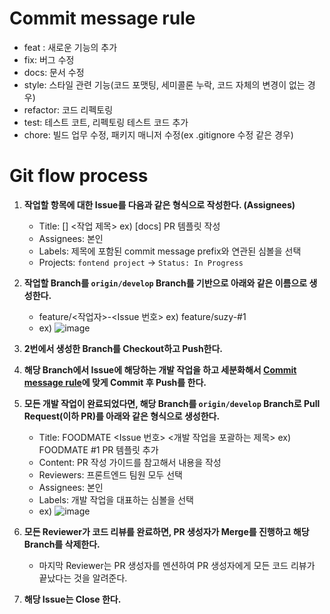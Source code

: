 # Commit message rule
- feat : 새로운 기능의 추가
- fix: 버그 수정
- docs: 문서 수정
- style: 스타일 관련 기능(코드 포맷팅, 세미콜론 누락, 코드 자체의 변경이 없는 경우)
- refactor: 코드 리펙토링
- test: 테스트 코트, 리펙토링 테스트 코드 추가
- chore: 빌드 업무 수정, 패키지 매니저 수정(ex .gitignore 수정 같은 경우)

# Git flow process
1. **작업할 항목에 대한 Issue를 다음과 같은 형식으로 작성한다. (Assignees)**
    - Title: [<commit message prefix>] <작업 제목>     ex) [docs] PR 템플릿 작성
    - Assignees: 본인
    - Labels: 제목에 포함된 commit message prefix와 연관된 심볼을 선택
    - Projects: `fontend project` -> `Status: In Progress`
2. **작업할 Branch를 `origin/develop` Branch를 기반으로 아래와 같은 이름으로 생성한다.**
    - feature/<작업자>-<Issue 번호>              ex) feature/suzy-#1
    - ex) ![image](https://github.com/withfoodmate/frontend/assets/96711699/59c32e5f-9f99-4f2c-ac0d-328fe0665da6)
3. **2번에서 생성한 Branch를 Checkout하고 Push한다.**
4. **해당 Branch에서 Issue에 해당하는 개발 작업을 하고 세분화해서 [Commit message rule](#commit-message-rule)에 맞게 Commit 후 Push를 한다.**
5. **모든 개발 작업이 완료되었다면, 해당 Branch를 `origin/develop` Branch로 Pull Request(이하 PR)를 아래와 같은 형식으로 생성한다.**
    - Title: FOODMATE <Issue 번호> <개발 작업을 포괄하는 제목>                   ex) FOODMATE #1 PR 템플릿 추가
    - Content: PR 작성 가이드를 참고해서 내용을 작성
    - Reviewers: 프론트엔드 팀원 모두 선택
    - Assignees: 본인
    - Labels: 개발 작업을 대표하는 심볼을 선택
    - ex) ![image](https://github.com/withfoodmate/frontend/assets/96711699/b4c16f4a-194f-4be6-9ac1-b319fec49299)

6. **모든 Reviewer가 코드 리뷰를 완료하면, PR 생성자가 Merge를 진행하고 해당 Branch를 삭제한다.**
    - 마지막 Reviewer는 PR 생성자를 멘션하여 PR 생성자에게 모든 코드 리뷰가 끝났다는 것을 알려준다.
7. **해당 Issue는 Close 한다.**
